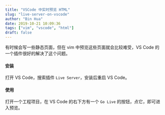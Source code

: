 ```yaml
---
title: "VSCode 中实时预览 HTML"
slug: "live-server-on-vscode"
author: "Bin Hua"
date: 2019-10-21 10:09:36
tags: ["vim", "vscode", "html"]
draft: false
---
```


有时候会写一些静态页面，但在 vim 中预览这些页面就会比较难受，VS Code 的一个插件很好的解决了这个问题。

#### 安装

打开 VS Code，搜索插件 `Live Server`，安装后重启 VS Code。

#### 使用

打开一个工程项目，在 VS Code 的右下方有一个 `Go Live` 的按钮，点它，即可进入预览。